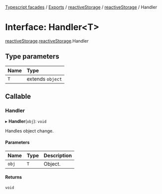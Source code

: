 [Typescript facades](../index.md) / [Exports](../modules.md) / [reactiveStorage](../modules/reactiveStorage.md) / [reactiveStorage](../modules/reactiveStorage.reactiveStorage-1.md) / Handler

# Interface: Handler<T\>

[reactiveStorage](../modules/reactiveStorage.md).[reactiveStorage](../modules/reactiveStorage.reactiveStorage-1.md).Handler

## Type parameters

| Name | Type |
| :------ | :------ |
| `T` | extends `object` |

## Callable

### Handler

▸ **Handler**(`obj`): `void`

Handles object change.

#### Parameters

| Name | Type | Description |
| :------ | :------ | :------ |
| `obj` | `T` | Object. |

#### Returns

`void`
